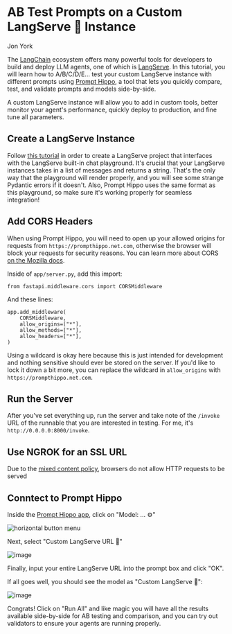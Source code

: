 # AB Test Prompts on a Custom LangServe 🦜 Instance

Jon York

The [LangChain](https://www.langchain.com/) ecosystem
offers many powerful tools for developers to build and deploy
LLM agents, one of which is [LangServe](https://github.com/langchain-ai/langserve). In this tutorial, you will learn
how to A/B/C/D/E... test your custom LangServe instance with different prompts using [Prompt Hippo](/), a tool that lets you
quickly compare, test, and validate prompts and models side-by-side.

A custom LangServe instance will allow you to add in custom tools, better monitor your agent's performance, quickly deploy to production, and fine tune all parameters.

## Create a LangServe Instance

Follow [this tutorial](/docs/create-a-langserve-project) in order to create a 
LangServe project that interfaces with the LangServe built-in chat playground. 
It's crucial that your LangServe instances takes in a list of messages and returns a string.
That's the only way that the playground will render properly, and you will see some
strange Pydantic errors if it doesn't. Also, Prompt Hippo uses the 
same format as this playground, so make sure it's working properly for seamless integration!

## Add CORS Headers

When using Prompt Hippo, you will need to open up your allowed origins for requests from 
`https://prompthippo.net.com`, otherwise the browser will block your requests for security
reasons. You can learn more about CORS [on the Mozilla docs](https://developer.mozilla.org/en-US/docs/Web/HTTP/CORS).

Inside of `app/server.py`, add this import:

```
from fastapi.middleware.cors import CORSMiddleware
```

And these lines:

```
app.add_middleware(
    CORSMiddleware,
    allow_origins=["*"],
    allow_methods=["*"],
    allow_headers=["*"],
)
```

Using a wildcard is okay here because this is just intended for development and nothing sensitive should ever be 
stored on the server. If you'd like to lock it down a bit more, you can replace the wildcard in `allow_origins` 
with `https://prompthippo.net.com`.

## Run the Server

After you've set everything up, run the server and take note of the `/invoke` URL of the 
runnable that you are interested in testing. For me, it's `http://0.0.0.0:8000/invoke`.

## Use NGROK for an SSL URL

Due to the [mixed content policy](https://developer.mozilla.org/en-US/docs/Web/Security/Mixed_content), browsers do not
allow HTTP requests to be served 

## Conntect to Prompt Hippo

Inside the [Prompt Hippo app](/app), click on "Model: ... ⚙️"

![horizontal button menu](/images/horiz-btns.png)

Next, select "Custom LangServe URL 🦜"

![image](/images/model-modal.png)

Finally, input your entire LangServe URL into the prompt box and click "OK".

If all goes well, you should see the model as "Custom LangServe 🦜":

![image](/images/horiz-btns-langserve.png)

Congrats! Click on "Run All" and like magic you will have all the results available side-by-side
for AB testing and comparison, and you can try out validators to ensure your agents
are running properly. 
